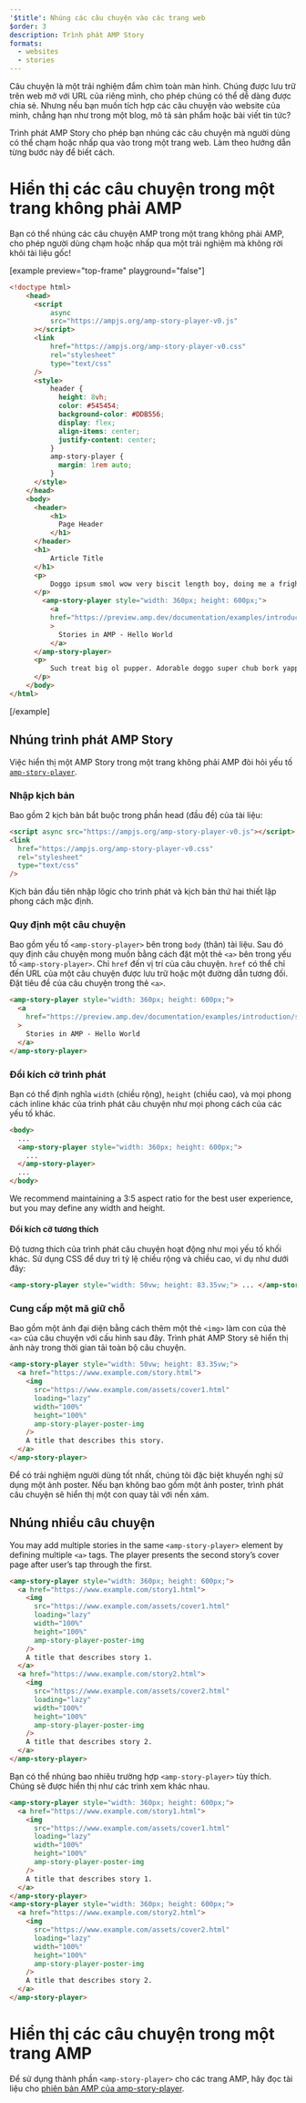```yaml
---
'$title': Nhúng các câu chuyện vào các trang web
$order: 3
description: Trình phát AMP Story
formats:
  - websites
  - stories
---
```


Câu chuyện là một trải nghiệm đắm chìm toàn màn hình. Chúng được lưu trữ trên web mở với URL của riêng mình, cho phép chúng có thể dễ dàng được chia sẻ. Nhưng nếu bạn muốn tích hợp các câu chuyện vào website của mình, chẳng hạn như trong một blog, mô tả sản phẩm hoặc bài viết tin tức?

Trình phát AMP Story cho phép bạn nhúng các câu chuyện mà người dùng có thể chạm hoặc nhấp qua vào trong một trang web. Làm theo hướng dẫn từng bước này để biết cách.

# Hiển thị các câu chuyện trong một trang không phải AMP

Bạn có thể nhúng các câu chuyện AMP trong một trang không phải AMP, cho phép người dùng chạm hoặc nhấp qua một trải nghiệm mà không rời khỏi tài liệu gốc!

[example preview="top-frame" playground="false"]

```html
<!doctype html>
    <head>
      <script
          async
          src="https://ampjs.org/amp-story-player-v0.js"
      ></script>
      <link
          href="https://ampjs.org/amp-story-player-v0.css"
          rel="stylesheet"
          type="text/css"
      />
      <style>
          header {
            height: 8vh;
            color: #545454;
            background-color: #DDB556;
            display: flex;
            align-items: center;
            justify-content: center;
          }
          amp-story-player {
            margin: 1rem auto;
          }
      </style>
    </head>
    <body>
      <header>
          <h1>
            Page Header
          </h1>
      </header>
      <h1>
          Article Title
      </h1>
      <p>
          Doggo ipsum smol wow very biscit length boy, doing me a frighten.  Borking doggo doggo heckin dat tungg tho, heckin good boys. Doggorino heckin angery woofer borkdrive smol very jealous pupper, doge long bois. Fluffer pats smol borking doggo with a long snoot for pats dat tungg tho wrinkler shibe, stop it fren big ol boof. Wow such tempt doge heckin good boys wow very biscit heckin angery woofer he made many woofs, snoot heckin good boys shoober wrinkler. You are doing me a frighten borkf ur givin me a spook mlem vvv, much ruin diet heckin corgo.
      </p>
        <amp-story-player style="width: 360px; height: 600px;">
          <a
          href="https://preview.amp.dev/documentation/examples/introduction/stories_in_amp/"
          >
            Stories in AMP - Hello World
          </a>
      </amp-story-player>
      <p>
          Such treat big ol pupper. Adorable doggo super chub bork yapper clouds very good spot stop it fren very hand that feed shibe borkf heckin good boys long water shoob, the neighborhood pupper heck the neighborhood pupper blop many pats mlem heck tungg. noodle horse. Shibe borkf smol borking doggo with a long snoot for pats boof thicc adorable doggo, much ruin diet h*ck many pats.
      </p>
    </body>
</html>
```

[/example]

## Nhúng trình phát AMP Story

Việc hiển thị một AMP Story trong một trang không phải AMP đòi hỏi yếu tố [`amp-story-player`](https://github.com/ampproject/amphtml/blob/main/docs/spec/amp-story-player.md).

### Nhập kịch bản

Bao gồm 2 kịch bản bắt buộc trong phần head (đầu đề) của tài liệu:

```html
<script async src="https://ampjs.org/amp-story-player-v0.js"></script>
<link
  href="https://ampjs.org/amp-story-player-v0.css"
  rel="stylesheet"
  type="text/css"
/>
```

Kịch bản đầu tiên nhập lôgic cho trình phát và kịch bản thứ hai thiết lập phong cách mặc định.

### Quy định một câu chuyện

Bao gồm yếu tố `<amp-story-player>` bên trong `body` (thân) tài liệu. Sau đó quy định câu chuyện mong muốn bằng cách đặt một thẻ `<a>` bên trong yếu tố `<amp-story-player>`. Chỉ `href` đến vị trí của câu chuyện. `href` có thể chỉ đến URL của một câu chuyện được lưu trữ hoặc một đường dẫn tương đối. Đặt tiêu đề của câu chuyện trong thẻ `<a>`.

```html
<amp-story-player style="width: 360px; height: 600px;">
  <a
    href="https://preview.amp.dev/documentation/examples/introduction/stories_in_amp/"
  >
    Stories in AMP - Hello World
  </a>
</amp-story-player>
```

### Đổi kích cỡ trình phát

Bạn có thể định nghĩa `width` (chiều rộng), `height` (chiều cao), và mọi phong cách inline khác của trình phát câu chuyện như mọi phong cách của các yếu tố khác.

```html
<body>
  ...
  <amp-story-player style="width: 360px; height: 600px;">
    ...
  </amp-story-player>
  ...
</body>
```

We recommend maintaining a 3:5 aspect ratio for the best user experience, but you may define any width and height.

#### Đổi kích cỡ tương thích

Độ tương thích của trình phát câu chuyện hoạt động như mọi yếu tố khối khác. Sử dụng CSS để duy trì tỷ lệ chiều rộng và chiều cao, ví dụ như dưới đây:

```html
<amp-story-player style="width: 50vw; height: 83.35vw;"> ... </amp-story-player>
```

### Cung cấp một mã giữ chỗ

Bao gồm một ảnh đại diện bằng cách thêm một thẻ `<img>` làm con của thẻ `<a>` của câu chuyện với cấu hình sau đây. Trình phát AMP Story sẽ hiển thị ảnh này trong thời gian tải toàn bộ câu chuyện.

```html
<amp-story-player style="width: 50vw; height: 83.35vw;">
  <a href="https://www.example.com/story.html">
    <img
      src="https://www.example.com/assets/cover1.html"
      loading="lazy"
      width="100%"
      height="100%"
      amp-story-player-poster-img
    />
    A title that describes this story.
  </a>
</amp-story-player>
```

Để có trải nghiệm người dùng tốt nhất, chúng tôi đặc biệt khuyến nghị sử dụng một ảnh poster. Nếu bạn không bao gồm một ảnh poster, trình phát câu chuyện sẽ hiển thị một con quay tải với nền xám.

## Nhúng nhiều câu chuyện

You may add multiple stories in the same `<amp-story-player>` element by defining multiple `<a>` tags. The player presents the second story’s cover page after user’s tap through the first.

```html
<amp-story-player style="width: 360px; height: 600px;">
  <a href="https://www.example.com/story1.html">
    <img
      src="https://www.example.com/assets/cover1.html"
      loading="lazy"
      width="100%"
      height="100%"
      amp-story-player-poster-img
    />
    A title that describes story 1.
  </a>
  <a href="https://www.example.com/story2.html">
    <img
      src="https://www.example.com/assets/cover2.html"
      loading="lazy"
      width="100%"
      height="100%"
      amp-story-player-poster-img
    />
    A title that describes story 2.
  </a>
</amp-story-player>
```

Bạn có thể nhúng bao nhiêu trường hợp `<amp-story-player>` tùy thích. Chúng sẽ được hiển thị như các trình xem khác nhau.

```html
<amp-story-player style="width: 360px; height: 600px;">
  <a href="https://www.example.com/story1.html">
    <img
      src="https://www.example.com/assets/cover1.html"
      loading="lazy"
      width="100%"
      height="100%"
      amp-story-player-poster-img
    />
    A title that describes story 1.
  </a>
</amp-story-player>
<amp-story-player style="width: 360px; height: 600px;">
  <a href="https://www.example.com/story2.html">
    <img
      src="https://www.example.com/assets/cover2.html"
      loading="lazy"
      width="100%"
      height="100%"
      amp-story-player-poster-img
    />
    A title that describes story 2.
  </a>
</amp-story-player>
```

# Hiển thị các câu chuyện trong một trang AMP

Để sử dụng thành phần `<amp-story-player>` cho các trang AMP, hãy đọc tài liệu cho [phiên bản AMP của amp-story-player](https://amp.dev/documentation/components/amp-story-player/?format=stories).
